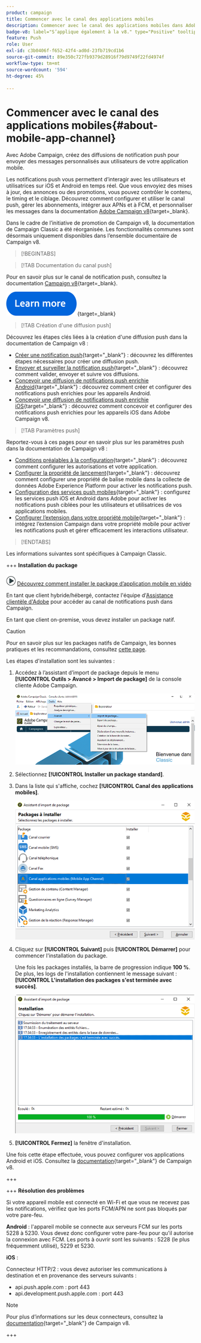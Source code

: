 ```yaml
---
product: campaign
title: Commencer avec le canal des applications mobiles
description: Commencer avec le canal des applications mobiles dans Adobe Campaign
badge-v8: label="S’applique également à la v8." type="Positive" tooltip="S’applique également à Campaign v8."
feature: Push
role: User
exl-id: c3b0406f-f652-42f4-ad0d-23fb719cd1b6
source-git-commit: 89e350c727fb9379d28916f79d9749f22fd4974f
workflow-type: tm+mt
source-wordcount: '594'
ht-degree: 45%

---
```


# Commencer avec le canal des applications mobiles{#about-mobile-app-channel}

Avec Adobe Campaign, créez des diffusions de notification push pour envoyer des messages personnalisés aux utilisateurs de votre application mobile.

Les notifications push vous permettent d’interagir avec les utilisateurs et utilisatrices sur iOS et Android en temps réel. Que vous envoyiez des mises à jour, des annonces ou des promotions, vous pouvez contrôler le contenu, le timing et le ciblage. Découvrez comment configurer et utiliser le canal push, gérer les abonnements, intégrer aux APNs et à FCM, et personnaliser les messages dans la documentation [Adobe Campaign v8](https://experienceleague.adobe.com/fr/docs/campaign/campaign-v8/send/emails/email){target=_blank}.

Dans le cadre de l’initiative de promotion de Campaign v8, la documentation de Campaign Classic a été réorganisée. Les fonctionnalités communes sont désormais uniquement disponibles dans l’ensemble documentaire de Campaign v8.

>[!BEGINTABS]

>[!TAB Documentation du canal push]

Pour en savoir plus sur le canal de notification push, consultez la documentation [Campaign v8](https://experienceleague.adobe.com/docs/campaign/campaign-v8/send/push/push.html?lang=fr){target=_blank}.

[![Image](../../assets/do-not-localize/learn-more-button.svg)](https://experienceleague.adobe.com/docs/campaign/campaign-v8/send/push/push.html?lang=fr){target=_blank}


>[!TAB Création d&#39;une diffusion push]

Découvrez les étapes clés liées à la création d&#39;une diffusion push dans la documentation de Campaign v8 :

* [Créer une notification push](https://experienceleague.adobe.com/docs/campaign/campaign-v8/send/push/push.html?lang=fr#push-create){target="_blank"} : découvrez les différentes étapes nécessaires pour créer une diffusion push.
* [Envoyer et surveiller la notification push](https://experienceleague.adobe.com/docs/campaign/campaign-v8/send/push/push.html?lang=fr#push-test){target="_blank"} : découvrez comment valider, envoyer et suivre vos diffusions.
* [Concevoir une diffusion de notifications push enrichie Android](https://experienceleague.adobe.com/docs/campaign/campaign-v8/send/push/rich-push/rich-push-android.html?lang=fr){target="_blank"} : découvrez comment créer et configurer des notifications push enrichies pour les appareils Android.
* [Concevoir une diffusion de notifications push enrichie iOS](https://experienceleague.adobe.com/docs/campaign/campaign-v8/send/push/rich-push/rich-push-ios.html?lang=fr){target="_blank"} : découvrez comment concevoir et configurer des notifications push enrichies pour les appareils iOS dans Adobe Campaign v8.


>[!TAB Paramètres push]

Reportez-vous à ces pages pour en savoir plus sur les paramètres push dans la documentation de Campaign v8 :

* [Conditions préalables à la configuration](https://experienceleague.adobe.com/docs/campaign/campaign-v8/send/push/push-settings.html?lang=fr#before-starting){target="_blank"} : découvrez comment configurer les autorisations et votre application.
* [Configurer la propriété de lancement](https://experienceleague.adobe.com/docs/campaign/campaign-v8/send/push/push-settings.html?lang=fr#launch-property){target="_blank"} : découvrez comment configurer une propriété de balise mobile dans la collecte de données Adobe Experience Platform pour activer les notifications push.
* [Configuration des services push mobiles](https://experienceleague.adobe.com/docs/campaign/campaign-v8/send/push/push-settings.html?lang=fr#push-service){target="_blank"} : configurez les services push iOS et Android dans Adobe pour activer les notifications push ciblées pour les utilisateurs et utilisatrices de vos applications mobiles.
* [Configurer l’extension dans votre propriété mobile](https://experienceleague.adobe.com/docs/campaign/campaign-v8/send/push/push-settings.html?lang=fr#configure-extension){target="_blank"} : intégrez l’extension Campaign dans votre propriété mobile pour activer les notifications push et gérer efficacement les interactions utilisateur.

>[!ENDTABS]


Les informations suivantes sont spécifiques à Campaign Classic.

+++ **Installation du package**

![](assets/do-not-localize/how-to-video.png) [Découvrez comment installer le package d’application mobile en vidéo](https://experienceleague.adobe.com/docs/campaign-classic-learn/tutorials/sending-messages/push-channel/installing-the-mobile-app-channel.html?lang=fr#sending-messages)

En tant que client hybride/hébergé, contactez l&#39;équipe d&#39;[Assistance clientèle d&#39;Adobe](https://helpx.adobe.com/fr/enterprise/admin-guide.html/enterprise/using/support-for-experience-cloud.ug.html) pour accéder au canal de notifications push dans Campaign.

En tant que client on-premise, vous devez installer un package natif.

>[!CAUTION]
>
>Pour en savoir plus sur les packages natifs de Campaign, les bonnes pratiques et les recommandations, consultez [cette page](../../installation/using/installing-campaign-standard-packages.md).

Les étapes d&#39;installation sont les suivantes :

1. Accédez à l’assistant d’import de package depuis le menu **[!UICONTROL Outils > Avancé > Import de package]** de la console cliente Adobe Campaign.

   ![](assets/package_ios.png)

1. Sélectionnez **[!UICONTROL Installer un package standard]**.

1. Dans la liste qui s&#39;affiche, cochez **[!UICONTROL Canal des applications mobiles]**.

   ![](assets/package_ios_2.png)

1. Cliquez sur **[!UICONTROL Suivant]** puis **[!UICONTROL Démarrer]** pour commencer l&#39;installation du package.

   Une fois les packages installés, la barre de progression indique **100 %**. De plus, les logs de l&#39;installation contiennent le message suivant : **[!UICONTROL L&#39;installation des packages s&#39;est terminée avec succès]**.

   ![](assets/package_ios_3.png)

1. **[!UICONTROL Fermez]** la fenêtre d&#39;installation.

Une fois cette étape effectuée, vous pouvez configurer vos applications Android et iOS. Consultez la [documentation](https://experienceleague.adobe.com/docs/campaign/campaign-v8/send/push/push.html?lang=fr){target="_blank"} de Campaign v8.

+++

+++ **Résolution des problèmes**

Si votre appareil mobile est connecté en Wi-Fi et que vous ne recevez pas les notifications, vérifiez que les ports FCM/APN ne sont pas bloqués par votre pare-feu.

**Android** : l&#39;appareil mobile se connecte aux serveurs FCM sur les ports 5228 à 5230. Vous devez donc configurer votre pare-feu pour qu&#39;il autorise la connexion avec FCM. Les ports à ouvrir sont les suivants : 5228 (le plus fréquemment utilisé), 5229 et 5230.

**iOS** :

Connecteur HTTP/2 : vous devez autoriser les communications à destination et en provenance des serveurs suivants :

* api.push.apple.com : port 443
* api.development.push.apple.com : port 443

>[!NOTE]
>
>Pour plus d’informations sur les deux connecteurs, consultez la [documentation](https://experienceleague.adobe.com/docs/campaign/campaign-v8/send/push/push-settings.html?lang=fr){target="_blank"} de Campaign v8.

+++

